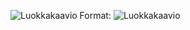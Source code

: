
![Luokkakaavio](/home/tillder/ot-harjoitustyo/dokumentaatio/kaavio.jpg)
Format: ![Luokkakaavio](url)
